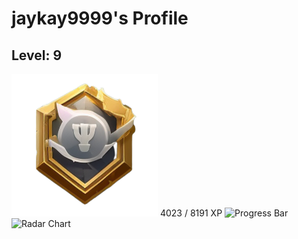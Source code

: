 # jaykay9999's Profile
## Level: 9
![Badge](https://raw.githubusercontent.com/jaykay9999/badges/main/lvl9.png) 4023 / 8191 XP
![Progress Bar](https://myserver.gitreviewgame.com/dynamic-svg?progress=393&max=1023&timestamp=1696514287555)
![Radar Chart](https://myserver.gitreviewgame.com/radar-chart?GN=1&GP=5&G0=10&GA=5&SN=4&SP=1&S0=11&SA=5&PV=2&OT=11&timestamp=1696514287555)
<!-- You can add more sections and data as you fetch them from the user's data -->